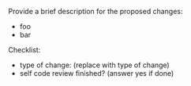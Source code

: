 Provide a brief description for the proposed changes:
- foo
- bar

Checklist:
 - type of change: (replace with type of change)
 - self code review finished? (answer yes if done)

